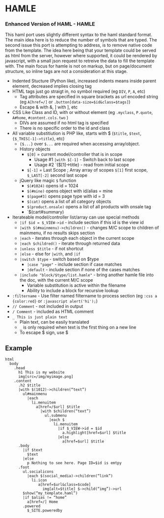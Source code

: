 HAMLE
=====

### Enhanced Version of HAML - HAMLE

This haml port uses slightly different syntax to the haml standard format. The main idea
here is to reduce the number of symbols that are typed. The second issue this port is attempting
to address, is to remove native code from the template. The idea here being that your template 
could be served as html from the server, however where supported, it could be rendered by
javascript, with a small json request to retreive the data to fill the template with. The main
focus for hamle is not on markup, but on page/document structure, so inline tags are not a
consideration at this stage.

* Indented Stucture (Python like), increased indents means inside parent element, decreased implies closing tag
* HTML tags just go straigt in, no symbol required (eg `DIV`, `P`, `A`, etc)
  * Tag attributes are specified in square brackets as url encoded string (eg `A[href=/]` or `.button[data-size=$id&class=$tags]`)
  * Escape & with \&, ] with \], etc
* CSS Like Class and ID, with or without element (eg `.myclass`, `P.quote`, `A#home`, `#content.cols.two` )
  * DIVs are assumed if no html tag is specified
  * There is no specific order to the id and class
* All variable substitiution is PHP like, starts with $ (`$title`, `$text`, `{$_THIS[-1]->title}`, etc)
  * `{$...}` over `$...` are required when accessing array/object.
  * History objects
    * `$[0]` = current model/controller that is in scope
      * Usage #1 `|with $[-1]` - Switch back to last scope
      * Usage #2 `{$[1]->title} - read from initial scope
    * `$[-1]` = Last Scope ; Array array of scopes `$[1]` first scope, `$_LAST[-2]` second last scope
  * jQuery like magic `$` function 
    * `$(#1024)` opens id = 1024
    * `$(#mine)` opens object with id/alias = mine
    * `$(page#3)` opens page type with id = 3
    * `$(cat)` opens a list of all category objects
    * `$(product.onsale)` opens a list of all products with onsale tag
    * `$(cart#summary)
* Iterateable model/controller list/array can use special methods
  * `|if $id = $_VIEW->id` - include section if this id is the view id
  * `|with $(#mainmenu)->children()` - changes M/C scope to children of mainmenu, if no results skips section
  * `|each` - iterates through each object in the current scope
  * `|each $childred()` - iterate through returned data
  * `|unless $title` - if not shortcut
  * `|else` - else for `|with`, and `|if`
  * `|switch $type` - switch based on $type
    * `|case "page"` - include section if case matches
    * `|default` - include section if none of the cases matches
  * `|include "block/$type/list.hamle"` - bring another hamle file into the doc, with the current M/C scope
    * Variable substitution is active within the filename
    * Ability to include a block for recursive lookup
* `:filtername` - Use filter named filtername to process section (eg `:css a {color:red}` or `:javascript alert('hi');`)
* `// Comment` - not included in output
* `/ Comment` - included as HTML comment
* `_ This is just plain text`
  * Plain text, can be easily translated
  * `_` is only required when text is the first thing on a new line
  * To escape $ sign, use \$
 

## Example 
```haml
html
  body
    .head
      h1 This is my website
      img[src=/img/myimage.png]
    .content
      .h2 $title
      |with $(1012)->children(“text”)
        ul#mainmenu
          |each
            li.menuitem
              a[href=/$url] $title
                |with $children(“text”)
                  ul.submenu
                    |each $
                      li.menuitem
                        |if $_VIEW->id = $id
                          a.highlight[href=$url] $title
                        |else
                          a[href=$url] $title
      .body
        |if $text
          $text
	    |else
          p Nothing to see here. Page ID=$id is emtpy           
      .foot
        ul.socialicons
          |each $(social_media)->children(“link”)
            li.icon
               a[href=$url&class=$code]
                 img[alt=$title] $->child(“img”)->url
        $show(“my_template.haml”)
        |if $alias != “home”
          a[href=/] Home
        .powered
          $_SITE.poweredby
```
